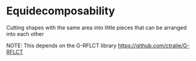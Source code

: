 Equidecomposability
===================

Cutting shapes with the same area into little pieces that can be arranged into each other

NOTE: This depends on the G-RFLCT library https://github.com/ctralie/G-RFLCT
